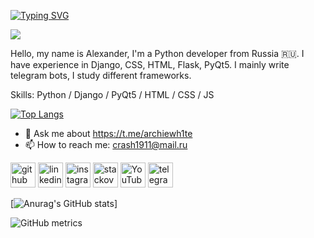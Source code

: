 [![Typing SVG](https://readme-typing-svg.demolab.com?font=Fira+Code&weight=100&size=43&pause=1000&color=8D49F7&center=true&vCenter=true&height=100&lines=Hi+am+ArchieWh1te)](https://t.me/archiewh1te)


![](https://komarev.com/ghpvc/?username=archiewh1te)

Hello, my name is Alexander, I'm a Python developer from Russia 🇷🇺. I have experience in Django, CSS, HTML, Flask, PyQt5. I mainly write telegram bots, I study different frameworks.

Skills: Python / Django / PyQt5 / HTML / CSS / JS

[![Top Langs](https://github-readme-stats.vercel.app/api/top-langs/?username=archiewh1te&layout=compact&show_icons=true&theme=radical)]()

- 💬 Ask me about https://t.me/archiewh1te 
- 📫 How to reach me: crash1911@mail.ru 

[<img src='https://cdn.jsdelivr.net/npm/simple-icons@3.0.1/icons/github.svg' alt='github' height='40'>](https://github.com/archiewh1te)  [<img src='https://cdn.jsdelivr.net/npm/simple-icons@3.0.1/icons/linkedin.svg' alt='linkedin' height='40'>](https://www.linkedin.com/in/archiewh1te/)  [<img src='https://cdn.jsdelivr.net/npm/simple-icons@3.0.1/icons/instagram.svg' alt='instagram' height='40'>](https://www.instagram.com/archiewh1te/)  [<img src='https://cdn.jsdelivr.net/npm/simple-icons@3.0.1/icons/stackoverflow.svg' alt='stackoverflow' height='40'>](https://stackoverflow.com/users/dx3d9)  [<img src='https://cdn.jsdelivr.net/npm/simple-icons@3.0.1/icons/youtube.svg' alt='YouTube' height='40'>](https://www.youtube.com/channel/archiewh1te)  [<img src='https://cdn.jsdelivr.net/npm/simple-icons@3.0.1/icons/telegram.svg' alt='telegram' height='40'>](https://t.me/archiewh1te)


[![Anurag's GitHub stats](https://github-readme-stats.vercel.app/api?username=archiewh1te&show_icons=true&theme=dracula)]


  

![GitHub metrics](https://metrics.lecoq.io/archiewh1te)  

